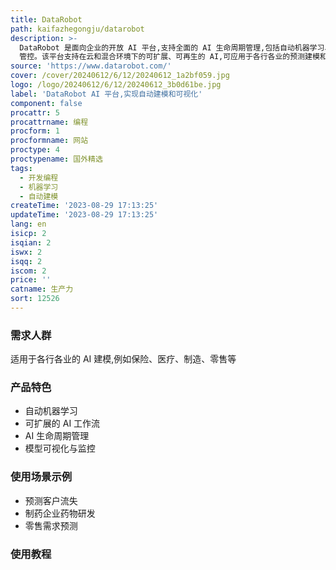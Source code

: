 ```yaml
---
title: DataRobot
path: kaifazhegongju/datarobot
description: >-
  DataRobot 是面向企业的开放 AI 平台,支持全面的 AI 生命周期管理,包括自动机器学习、模型监控以及 AI
  管控。该平台支持在云和混合环境下的可扩展、可再生的 AI,可应用于各行各业的预测建模和生成式 AI,帮助企业快速实施 AI 并产生价值。
source: 'https://www.datarobot.com/'
cover: /cover/20240612/6/12/20240612_1a2bf059.jpg
logo: /logo/20240612/6/12/20240612_3b0d61be.jpg
label: 'DataRobot AI 平台,实现自动建模和可视化'
component: false
procattr: 5
procattrname: 编程
procform: 1
procformname: 网站
proctype: 4
proctypename: 国外精选
tags:
  - 开发编程
  - 机器学习
  - 自动建模
createTime: '2023-08-29 17:13:25'
updateTime: '2023-08-29 17:13:25'
lang: en
isicp: 2
isqian: 2
iswx: 2
isqq: 2
iscom: 2
price: ''
catname: 生产力
sort: 12526
---
```




### 需求人群
适用于各行各业的 AI 建模,例如保险、医疗、制造、零售等

### 产品特色
- 自动机器学习
- 可扩展的 AI 工作流
- AI 生命周期管理
- 模型可视化与监控

### 使用场景示例
- 预测客户流失
- 制药企业药物研发
- 零售需求预测

### 使用教程


  
